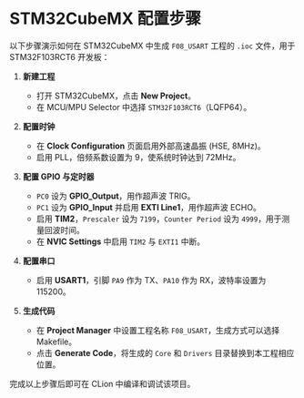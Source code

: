 # STM32CubeMX 配置步骤

以下步骤演示如何在 STM32CubeMX 中生成 `F08_USART` 工程的 `.ioc` 文件，用于 STM32F103RCT6 开发板：

1. **新建工程**
   - 打开 STM32CubeMX，点击 **New Project**。
   - 在 MCU/MPU Selector 中选择 `STM32F103RCT6`（LQFP64）。

2. **配置时钟**
   - 在 **Clock Configuration** 页面启用外部高速晶振 (HSE, 8MHz)。
   - 启用 PLL，倍频系数设置为 9，使系统时钟达到 72MHz。

3. **配置 GPIO 与定时器**
   - `PC0` 设为 **GPIO_Output**，用作超声波 TRIG。
   - `PC1` 设为 **GPIO_Input** 并启用 **EXTI Line1**，用作超声波 ECHO。
   - 启用 **TIM2**，`Prescaler` 设为 `7199`，`Counter Period` 设为 `4999`，用于测量回波时间。
   - 在 **NVIC Settings** 中启用 `TIM2` 与 `EXTI1` 中断。

4. **配置串口**
   - 启用 **USART1**，引脚 `PA9` 作为 TX、`PA10` 作为 RX，波特率设置为 115200。

5. **生成代码**
   - 在 **Project Manager** 中设置工程名称 `F08_USART`，生成方式可以选择 Makefile。
   - 点击 **Generate Code**，将生成的 `Core` 和 `Drivers` 目录替换到本工程相应位置。

完成以上步骤后即可在 CLion 中编译和调试该项目。
